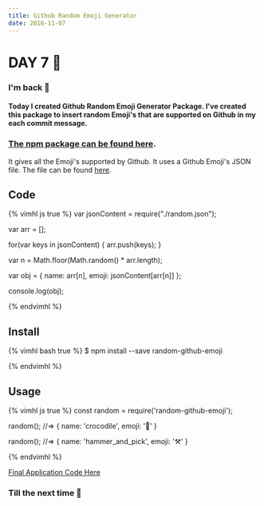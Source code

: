 ```yaml
---
title: Github Random Emoji Generator
date: 2016-11-07
---
```


# DAY 7 👾 

### I'm back 💙

#### Today I created Github Random Emoji Generator Package. I've created this package to insert random Emoji's that are supported on Github in my each commit message. 

### [The npm package can be found here](https://npm.im/random-github-emoji/).

It gives all the Emoji's supported by Github. It uses a Github Emoji's JSON file. The file can be found [here](https://github.com/deadcoder0904/generate-random-github-emoji/blob/master/random.json). 

## Code


{% vimhl js true %}
var jsonContent = require("./random.json");

var arr = [];

for(var keys in jsonContent) {
	arr.push(keys);
}	

var n = Math.floor(Math.random() * arr.length);

var obj = {
	name: arr[n],
	emoji: jsonContent[arr[n]]
};

console.log(obj);

{% endvimhl %}

## Install


{% vimhl bash true %}
$ npm install --save random-github-emoji

{% endvimhl %}

## Usage


{% vimhl js true %}
const random = require('random-github-emoji');

random();
//=> { name: 'crocodile', emoji: '🐊' }

random();
//=> { name: 'hammer_and_pick', emoji: '⚒' }

{% endvimhl %}

[Final Application Code Here](https://github.com/deadcoder0904/generate-random-github-emoji/)

### Till the next time 👻